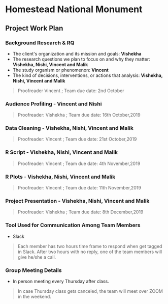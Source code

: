# Homestead National Monument
## Project Work Plan

### Background Research & RQ
* The client's organization and its mission and goals: **Vishekha**
* The research questions we plan to focus on and why they matter: **Vishekha, Nishi, Vincent and Malik** 
* The study organism or phenomenon: **Vincent**
* The kind of decisions, interventions, or actions that analysis: **Vishekha, Nishi, Vincent and Malik** 
> Proofreader Vincent   ; Team due date: 2nd October


### Audience Profiling - Vincent and Nishi 
> Proofreader: Vishekha   ; Team due date: 16th October,2019

### Data Cleaning - Vishekha, Nishi, Vincent and Malik
> Proofreader: Vincent   ; Team due date: 21st October,2019

### R Script - Vishekha, Nishi, Vincent and Malik
> Proofreader: Vincent   ; Team due date: 4th November,2019

### R Plots - Vishekha, Nishi, Vincent and Malik
> Proofreader: Vincent   ; Team due date: 11th November,2019

### Project Presentation - Vishekha, Nishi, Vincent and Malik 
> Proofreader: Vishekha   ; Team due date: 8th December,2019

### Tool Used for Communication Among Team Members
* Slack
> Each member has two hours time frame to respond when get tagged in Slack. After two hours with no reply, one of the team members will give he/she a call.

### Group Meeting Details
* In person meeting every Thursday after class.
>In case Thursday class gets canceled, the team will meet over ZOOM in the weekend.
